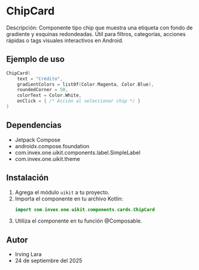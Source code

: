 # ChipCard

Descripción: Componente tipo chip que muestra una etiqueta con fondo de gradiente y esquinas redondeadas. Útil para filtros, categorías, acciones rápidas o tags visuales interactivos en Android.

## Ejemplo de uso
```kotlin
ChipCard(
    text = "Crédito",
    gradientColors = listOf(Color.Magenta, Color.Blue),
    roundedCorner = 50,
    colorText = Color.White,
    onClick = { /* Acción al seleccionar chip */ }
)
```

## Dependencias
- Jetpack Compose
- androidx.compose.foundation
- com.invex.one.uikit.components.label.SimpleLabel
- com.invex.one.uikit.theme

## Instalación
1. Agrega el módulo `uikit` a tu proyecto.
2. Importa el componente en tu archivo Kotlin:
   ```kotlin
   import com.invex.one.uikit.components.cards.ChipCard
   ```
3. Utiliza el componente en tu función @Composable.

## Autor
- Irving Lara
- 24 de septiembre del 2025

